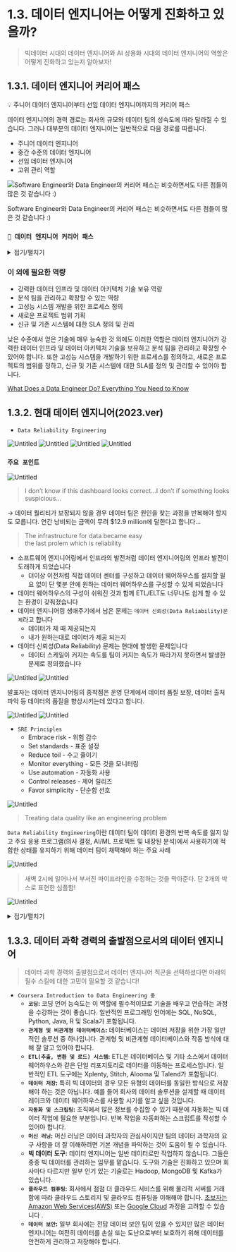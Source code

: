 # 1.3. 데이터 엔지니어는 어떻게 진화하고 있을까?

> 빅데이터 시대의 데이터 엔지니어와 AI 상용화 시대의 데이터 엔지니어의 역할은 어떻게 진화하고 있는지 알아보자!

## 1.3.1. 데이터 엔지니어 커리어 패스

<aside>
💡 주니어 데이터 엔지니어부터 선임 데이터 엔지니어까지의 커리어 패스

</aside>

데이터 엔지니어의 경력 경로는 회사의 규모와 데이터 팀의 성숙도에 따라 달라질 수 있습니다. 그러나 대부분의 데이터 엔지니어는 일반적으로 다음 경로를 따릅니다.

- 주니어 데이터 엔지니어
- 중간 수준의 데이터 엔지니어
- 선임 데이터 엔지니어
- 고위 관리 역할

![Software Engineer와 Data Engineer의 커리어 패스는 비슷하면서도 다른 점들이 많은 것 같습니다 :)](./images/1.3_data_engineer_career_path.png)

Software Engineer와 Data Engineer의 커리어 패스는 비슷하면서도 다른 점들이 많은 것 같습니다 :)

### `📌 데이터 엔지니어 커리어 패스`
<details>
<summary> 접기/펼치기 </summary>
  
#### 주니어 데이터 엔지니어
  
  > 나중에 경력에서 사용해야할 도구에 대해 배우고 실습 경험을 얻는 시간
  - 기존 시스템 유지 관리.지원업무
  - 시스템 테스트, 디버깅, 기존 시스템 기능 추가 및 개선 작업
  - 선배 동료 지원 역할
  - 다른 팀과 부서와 함께 작업하며 문제와 질문에 대한 해결책을 찾는 방법 학습
  
  경력을 막 시작할 때 주니어 데이터 엔지니어는 일반적으로 기존 시스템을 유지 관리하고 지원하는 작은 작업을 수행합니다. 이것은 시스템을 테스트하고 버그를 찾고 수정하는 것부터 기존 시스템에 기능을 추가하는 것까지 무엇이든 될 수 있습니다. 이러한 초기 단계에서 주니어는 일반적으로 자신의 프로젝트를 수행하지 않고 대신 선배 동료를 지원하는 역할을 맡습니다.
  
  주니어 데이터 엔지니어로서 처음 몇 년 동안 가장 중요한 부분은 나중에 경력에서 사용해야 할 도구에 대해 배우고 실습 경험을 얻는 것입니다. 그들은 또한 다른 팀과 부서가 함께 작업하여 문제와 질문에 대한 해결책을 찾는 방법을 배우고 있습니다.
  
  #### 중간 수준의 데이터 엔지니어(`feat. 중니어 데이터 엔지니어`)
  
  - 프로젝트 관리를 시작할 수 있음. 다른 팀 및 부서와 더 많이 협력해야 할 수도 있음
  - 일반적으로 데이터 과학자 및 분석 팀 구성원을 지원하는 시스템을 설계하고 구축하는 책임이 있음
  - 프로그래밍 기술 개발 능력 향상 단계
  - 발생하는 버그나 문제를 식별하고 수정할 수 있으며 팀 내외 원활하게 협업하는 단계
  
  데이터 엔지니어는 약 1~3년 후에 중간 레벨로 승진할 수 있습니다. 이때 그들은 업무의 더 많은 프로젝트 관리 측면에 노출될 수 있으며 다른 팀 및 부서와 더 많이 협력해야 할 수도 있습니다.
  
  그들은 일반적으로 데이터 과학자 및 기타 분석 팀 구성원을 지원하는 시스템을 설계하고 구축하는 책임이 있습니다. 이 단계에서는 여전히 선임 데이터 엔지니어의 감독을 받고 있을 수 있습니다. 이 일을 효과적으로 수행하기 위해서는 좋은 의사소통 기술을 개발하고 다른 팀과 잘 협력할 수 있어야 합니다.
  
  데이터 엔지니어는 약 3~5년 동안 이 수준에 머물 수 있습니다. 이 기간 동안 그들은 프로그래밍 기술을 개발하고 조직에서 사용되는 모든 도구와 시스템에 익숙해야 합니다. 발생하는 모든 버그나 문제를 식별하고 수정할 수 있으며 팀 내외에서 원활하게 협업합니다.
  
  #### 선임 데이터 엔지니어
  
  - 더 많은 관리 책임을 맡게 됨
  - 기술적 측면에서 능숙하며 비교적 쉽게 시스템을 구축하고 문제를 해결할 수 있음
  - 비즈니스 측면에 더 밀접하게 관여하며 데이터 프로젝트의 방향과 시스템의 장기적인 효율성 및 최적화에 대해 전략적으로 생각하기 시작하는 단계
  - 많은 데이터 엔지니어는 전략 및 비즈니스 책임에 대한 열정이 없을 수 있으므로 회사에서 더 이상 발전하지 않기로 선택할 수 있다고 함
  
  데이터 엔지니어가 고위직에 도달하면 더 많은 관리 책임을 맡게 됩니다. 그들은 한 명 이상의 데이터 엔지니어를 감독해야 할 수 있으며 프로젝트가 나올 때 가르치고 프로젝트를 할당해야 합니다.
  
  이 단계에서 데이터 엔지니어는 역할의 기술적 측면에 능숙하며 비교적 쉽게 시스템을 구축하고 문제를 해결할 수 있습니다. 그러나 그들은 이제 사물의 비즈니스 측면에 더 밀접하게 관여하고 있으며 데이터 프로젝트의 방향과 시스템의 장기적인 효율성 및 최적화에 대해 전략적으로 생각할 필요가 있습니다.
  
  이를 위해서는 데이터 엔지니어가 생각하는 방식의 변화가 필요하며 이는 어려울 수 있습니다. 많은 데이터 엔지니어는 전략 및 비즈니스 책임에 대한 열정이 없을 수 있으므로 회사에서 더 이상 발전하지 않기로 선택할 수 있습니다.
  
  #### 고위 관리 역할
  
  데이터 엔지니어가 약 6년 이상의 경험을 쌓으면 다음과 같은 선택에 따라 더 많은 관리 역할로 이동할 수 있습니다.
  
  - 데이터 엔지니어링 관리자
  - 데이터 엔지니어링 이사
  - 최고 데이터 책임자

</details>

  ### 이 외에 필요한 역량
  
  - 강력한 데이터 인프라 및 데이터 아키텍처 기술 보유 역량
  - 분석 팀을 관리하고 확장할 수 있는 역량
  - 고성능 시스템 개발을 위한 프로세스 정의
  - 새로운 프로젝트 범위 기획
  - 신규 및 기존 시스템에 대한 SLA 정의 및 관리
  
  낮은 수준에서 얻은 기술에 매우 능숙한 것 외에도 이러한 역할은 데이터 엔지니어가 강력한 데이터 인프라 및 데이터 아키텍처 기술을 보유하고 분석 팀을 관리하고 확장할 수 있어야 합니다. 또한 고성능 시스템을 개발하기 위한 프로세스를 정의하고, 새로운 프로젝트의 범위를 정하고, 신규 및 기존 시스템에 대한 SLA를 정의 및 관리할 수 있어야 합니다.
  

[What Does a Data Engineer Do? Everything You Need to Know](https://www.datacamp.com/blog/what-does-data-engineer-do)

## 1.3.2. 현대 데이터 엔지니어(2023.ver)

- `Data Reliability Engineering`

![Untitled](./images/1.3_data_reliability_engineering.png)
![Untitled](./images/1.2_data_reliability_engineering_principles.png)
![Untitled](./images/1.3_data_engineering_is_evolving.png)
![Untitled](./images/1.2_data_reliability_engineering_life_cycle.png)

### `주요 포인트`

![Untitled](./images/1.3_cost_of_low_quality_data.png)

> I don’t know if this dashboard looks correct…I don’t if something looks suspicious…

→ 데이터 퀄리티가 보장되지 않을 경우 데이터 팀은 원인을 찾는 과정을 반복해야 할지도 모릅니다. 연간 낭비되는 금액이 무려 $12.9 million에 달한다고 합니다…

> The infrastructure for data became easy<br>
> the last prolem which is reliability 
- 소프트웨어 엔지니어링에서 인프라의 발전처럼 데이터 엔지니어링의 인프라 발전이 도래하게 되었습니다
    - 더이상 이전처럼 직접 데이터 센터를 구성하고 데이터 웨어하우스를 설치할 필요 없이 단 몇분 안에 원하는 데이터 웨어하우스를 구성할 수 있게 되었습니다
- 데이터 웨어하우스의 구성이 쉬워진 것과 함께 ETL/ELT도 너무나도 쉽게 할 수 있는 환경이 갖춰졌습니다
- 데이터 엔지니어링 생애주기에서 남은 문제는 `데이터 신뢰성(Data Reliability)문제`라고 합니다
    - 데이터가 제 때 제공되는지
    - 내가 원하는대로 데이터가 제공 되는지
- 데이터 신뢰성(Data Reliability) 문제는 현대에 발생한 문제입니다
    - 데이터 스케일이 커지는 속도를 팀이 커지는 속도가 따라가지 못하면서 발생한 문제로 정의했습니다

![Untitled](./images/1.2_data_reliability_engineering_life_cycle.png)
![Untitled](./images/1.3_data_reliability_engineering_operations.png)


발표자는 데이터 엔지니어링의 종착점은 운영 단계에서 데이터 품질 보장, 데이터 출처 파악 등 데이터의 품질을 향상시키는데 있다고 합니다.


![Untitled](./images/1.3_what_is_DRE.png)
![Untitled](./images/1.3_site_reliability_engineering.png)
- `SRE Principles`
    - Embrace risk - 위험 감수
    - Set standards - 표준 설정
    - Reduce toil - 수고 줄이기
    - Monitor everything - 모든 것을 모니터링
    - Use automation - 자동화 사용
    - Control releases - 제어 릴리즈
    - Favor simplicity - 단순함 선호


![Untitled](./images/1.2_data_reliability_engineering_principles.png)

> Treating data quality like an engineering problem

`Data Reliability Engineering`이란 데이터 팀이 데이터 환경의 반복 속도를 잃지 않고 주요 응용 프로그램(의사 결정, AI/ML 프로젝트 및 내장된 분석)에서 사용하기에 적합한 상태를 유지하기 위해 데이터 팀이 채택해야 하는 주요 사례


![Untitled](./images/1.3_data_reliability_engineering_and_operations.png)

> 새벽 2시에 일어나서 부서진 파이프라인을 수정하는 것을 막아준다. 단 2개의 박스로 표현한 심플함!

![Untitled](./images/1.3_circuit_breaker_details.png)


<details>
<summary>접기/펼치기</summary>

### AWS serverless data analytics pipeline reference architecture (by AWS)
[AWS serverless data analytics pipeline reference architecture | Amazon Web Services](https://aws.amazon.com/ko/blogs/big-data/aws-serverless-data-analytics-pipeline-reference-architecture/)

## **Logical architecture of modern data lake centric analytics platforms**

![Untitled](./images/1.3_awd_serverless_data_analytics_pipeline.png)

## **Serverless data lake centric analytics architecture**

To compose the layers described in our logical architecture, we introduce a reference architecture that uses AWS serverless and managed services. In this approach, AWS services take over the heavy lifting of the following:

- Providing and managing scalable, resilient, secure, and cost-effective infrastructural components
- Ensuring infrastructural components natively integrate with each other

This reference architecture allows you to focus more time on rapidly building data and analytics pipelines. It significantly accelerates new data onboarding and driving insights from your data. The AWS serverless and managed components enable self-service across all data consumer roles by providing the following key benefits:

- Easy configuration-driven use
- Freedom from infrastructure management
- Pay-per-use pricing model

The following diagram illustrates this architecture.

![Untitled](./images/1.3_awd_serverless_data_analytics_pipeline_detail.png)


</details>

## 1.3.3. 데이터 과학 경력의 출발점으로서의 데이터 엔지니어

> 데이터 과학 경력의 출발점으로서 데이터 엔지니어 직군을 선택하셨다면 아래의 필수 스킬에 대한 고민이 필요할 것 같습니다!
> 
- `Coursera Introduction to Data Engineering 중`
    - **`코딩`:** 코딩 언어 능숙도는 이 역할에 필수적이므로 기술을 배우고 연습하는 과정을 수강하는 것이 좋습니다. 일반적인 프로그래밍 언어에는 SQL, NoSQL, Python, Java, R 및 Scala가 포함됩니다.
    - **`관계형 및 비관계형 데이터베이스`:** 데이터베이스는 데이터 저장을 위한 가장 일반적인 솔루션 중 하나입니다. 관계형 및 비관계형 데이터베이스와 작동 방식에 대해 잘 알고 있어야 합니다.
    - **`ETL(추출, 변환 및 로드) 시스템`:** ETL은 데이터베이스 및 기타 소스에서 데이터 웨어하우스와 같은 단일 리포지토리로 데이터를 이동하는 프로세스입니다. 일반적인 ETL 도구에는 Xplenty, Stitch, Alooma 및 Talend가 포함됩니다.
    - **`데이터 저장`:** 특히 빅 데이터의 경우 모든 유형의 데이터를 동일한 방식으로 저장해야 하는 것은 아닙니다. 예를 들어 회사의 데이터 솔루션을 설계할 때 데이터 레이크와 데이터 웨어하우스를 사용할 시기를 알고 싶을 것입니다.
    - **`자동화 및 스크립팅`:** 조직에서 많은 정보를 수집할 수 있기 때문에 자동화는 빅 데이터 작업에 필요한 부분입니다. 반복 작업을 자동화하는 스크립트를 작성할 수 있어야 합니다.
    - **`머신 러닝`:** 머신 러닝은 데이터 과학자의 관심사이지만 팀의 데이터 과학자의 요구 사항을 더 잘 이해하려면 기본 개념을 파악하는 것이 도움이 될 수 있습니다.
    - **빅 데이터 도구:** 데이터 엔지니어는 일반 데이터로만 작업하지 않습니다. 그들은 종종 빅 데이터를 관리하는 임무를 맡습니다. 도구와 기술은 진화하고 있으며 회사마다 다르지만 일부 인기 있는 기술로는 Hadoop, MongoDB 및 Kafka가 있습니다.
    - **`클라우드 컴퓨팅`:** 회사에서 점점 더 클라우드 서비스를 위해 물리적 서버를 거래함에 따라 클라우드 스토리지 및 클라우드 컴퓨팅을 이해해야 합니다. [초보자는 Amazon Web Services(AWS)](https://www.coursera.org/learn/aws-fundamentals-going-cloud-native) 또는 [Google Cloud](https://www.coursera.org/learn/gcp-big-data-ml-fundamentals?specialization=gcp-data-engineering) 과정을 고려할 수 있습니다 .
    - **`데이터 보안`:** 일부 회사에는 전담 데이터 보안 팀이 있을 수 있지만 많은 데이터 엔지니어는 여전히 데이터를 손실 또는 도난으로부터 보호하기 위해 데이터를 안전하게 관리하고 저장해야 합니다.